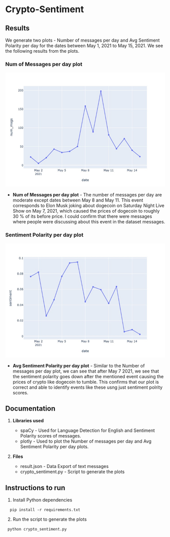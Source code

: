 # Crypto-Sentiment
 
## Results

We generate two plots - Number of messages per day and Avg Sentiment Polarity per day for the dates between May 1, 2021 to May 15, 2021. We see the following results from the plots.

### Num of Messages per day plot
![alt text](https://github.com/man007yadav/Crypto-Sentiment/blob/main/num_msgs.jpeg)

* **Num of Messages per day plot** - The number of messages per day are moderate except dates between May 8 and May 11. This event corresponds to Elon Musk joking about dogecoin on Saturday Night Live Show on May 7, 2021, which caused the prices of dogecoin to roughly 30 % of its before price. I could confirm that there were messages where people were discussing about this event in the dataset messages.

### Sentiment Polarity per day plot
![alt text](https://github.com/man007yadav/Crypto-Sentiment/blob/main/sentiment.jpeg)

* **Avg Sentiment Polarity per day plot** - Similar to the Number of messages per day plot, we can see that after May 7 2021, we see that the sentiment polarity goes down after the mentioned event causing the prices of crypto like dogecoin to tumble. This confirms that our plot is correct and able to identify events like these usng just sentiment polrity scores.


## Documentation

1. **Libraries used**
   * spaCy - Used for Language Detection for English and Sentiment Polarity scores of messages.
   * plotly - Used to plot the Number of messages per day and Avg Sentiment Polarity per day plots.

2. **Files**
   * result.json - Data Export of text messages 
   * crypto_sentiment.py - Script to generate the plots

## Instructions to run

1. Install Python dependencies
```
  pip install -r requirements.txt
```

2. Run the script to generate the plots
```
 python crypto_sentiment.py
```


